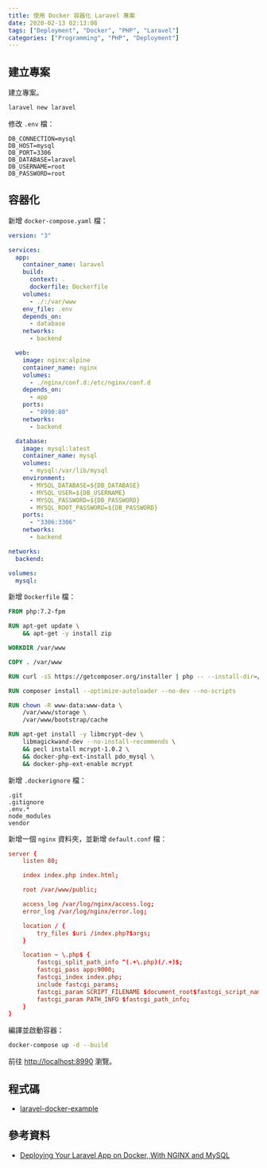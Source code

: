 ```yaml
---
title: 使用 Docker 容器化 Laravel 專案
date: 2020-02-13 02:13:08
tags: ["Deployment", "Docker", "PHP", "Laravel"]
categories: ["Programming", "PHP", "Deployment"]
---
```


## 建立專案

建立專案。

```bash
laravel new laravel
```

修改 `.env` 檔：

```env
DB_CONNECTION=mysql
DB_HOST=mysql
DB_PORT=3306
DB_DATABASE=laravel
DB_USERNAME=root
DB_PASSWORD=root
```

## 容器化

新增 `docker-compose.yaml` 檔：

```yaml
version: "3"

services:
  app:
    container_name: laravel
    build:
      context: .
      dockerfile: Dockerfile
    volumes:
      - ./:/var/www
    env_file: .env
    depends_on:
      - database
    networks:
      - backend

  web:
    image: nginx:alpine
    container_name: nginx
    volumes:
      - ./nginx/conf.d:/etc/nginx/conf.d
    depends_on:
      - app
    ports:
      - "8990:80"
    networks:
      - backend

  database:
    image: mysql:latest
    container_name: mysql
    volumes:
      - mysql:/var/lib/mysql
    environment:
      - MYSQL_DATABASE=${DB_DATABASE}
      - MYSQL_USER=${DB_USERNAME}
      - MYSQL_PASSWORD=${DB_PASSWORD}
      - MYSQL_ROOT_PASSWORD=${DB_PASSWORD}
    ports:
      - "3306:3306"
    networks:
      - backend

networks:
  backend:

volumes:
  mysql:
```

新增 `Dockerfile` 檔：

```dockerfile
FROM php:7.2-fpm

RUN apt-get update \
    && apt-get -y install zip

WORKDIR /var/www

COPY . /var/www

RUN curl -sS https://getcomposer.org/installer | php -- --install-dir=/usr/local/bin --filename=composer

RUN composer install --optimize-autoloader --no-dev --no-scripts

RUN chown -R www-data:www-data \
    /var/www/storage \
    /var/www/bootstrap/cache

RUN apt-get install -y libmcrypt-dev \
    libmagickwand-dev --no-install-recommends \
    && pecl install mcrypt-1.0.2 \
    && docker-php-ext-install pdo_mysql \
    && docker-php-ext-enable mcrypt
```

新增 `.dockerignore` 檔：

```env
.git
.gitignore
.env.*
node_modules
vendor
```

新增一個 `nginx` 資料夾，並新增 `default.conf` 檔：

```conf
server {
    listen 80;

    index index.php index.html;

    root /var/www/public;

    access_log /var/log/nginx/access.log;
    error_log /var/log/nginx/error.log;

    location / {
        try_files $uri /index.php?$args;
    }

    location ~ \.php$ {
        fastcgi_split_path_info ^(.+\.php)(/.+)$;
        fastcgi_pass app:9000;
        fastcgi_index index.php;
        include fastcgi_params;
        fastcgi_param SCRIPT_FILENAME $document_root$fastcgi_script_name;
        fastcgi_param PATH_INFO $fastcgi_path_info;
    }
}
```

編譯並啟動容器：

```bash
docker-compose up -d --build
```

前往 <http://localhost:8990> 瀏覽。

## 程式碼

- [laravel-docker-example](https://github.com/memochou1993/laravel-docker-example)

## 參考資料

- [Deploying Your Laravel App on Docker, With NGINX and MySQL](https://dev.to/baliachbryan/deploying-your-laravel-app-on-docker-with-nginx-and-mysql-56ni)
